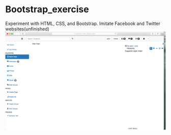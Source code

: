 # Bootstrap_exercise
Experiment with HTML, CSS, and Bootstrap.
Imitate Facebook and Twitter websites(unfinished)
![](/img/fb_unfinish.png)

